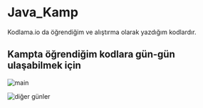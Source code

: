 # Java_Kamp
Kodlama.io da öğrendiğim ve alıştırma olarak yazdığım kodlardır.
## Kampta öğrendiğim kodlara gün-gün ulaşabilmek için
![main](https://user-images.githubusercontent.com/71596094/116817644-16ac2780-ab70-11eb-9ae9-d84cf71231e1.PNG)

![diğer günler](https://user-images.githubusercontent.com/71596094/116817645-19a71800-ab70-11eb-8bae-5971919023c4.PNG)
